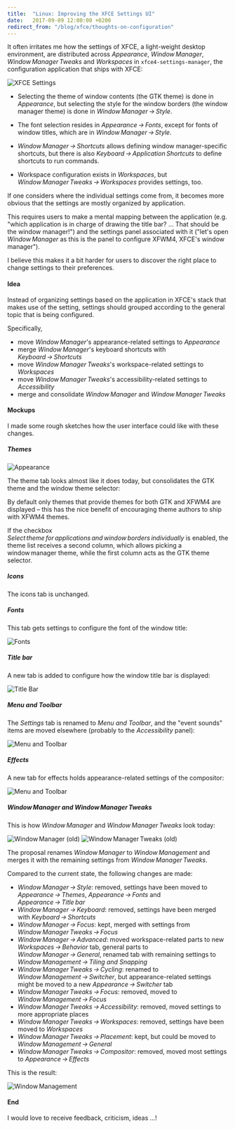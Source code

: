 ```yaml
---
title:  "Linux: Improving the XFCE Settings UI"
date:   2017-09-09 12:00:00 +0200
redirect_from: "/blog/xfce/thoughts-on-configuration"
---
```


It often irritates me how the settings of XFCE, a light-weight desktop environment, are distributed across _Appearance_, _Window Manager_,
_Window Manager Tweaks_ and _Workspaces_ in `xfce4-settings-manager`, the configuration application that ships with XFCE:

![XFCE Settings](/assets/img/xfce/xfce-settings.png)

- Selecting the theme of window contents (the GTK theme) is done in _Appearance_,
  but selecting the style for the window borders (the window manager theme) is done in _Window Manager → Style_.

- The font selection resides in _Appearance → Fonts_,
  except for fonts of window titles, which are in _Window Manager → Style_.

- _Window Manager → Shortcuts_ allows defining window manager-specific shortcuts,
  but there is also _Keyboard → Application Shortcuts_ to define shortcuts to run commands.

- Workspace configuration exists in _Workspaces_,
  but _Window Manager Tweaks → Workspaces_ provides settings, too.

If one considers where the individual settings come from, it becomes more obvious
that the settings are mostly organized by application.

This requires users to make a mental mapping between the application
(e.g. "which application is in charge of drawing the title bar? ... That should be the window manager!")
and the settings panel associated with it
("let's open _Window Manager_ as this is the panel to configure XFWM4, XFCE's window manager").

I believe this makes it a bit harder for users to discover the right place to change settings to their preferences.

#### Idea

Instead of organizing settings based on the application in XFCE's stack that makes use of the setting,
settings should grouped according to the general topic that is being configured.

Specifically,

- move _Window Manager_'s appearance-related settings to _Appearance_
- merge _Window Manager_'s keyboard shortcuts with _Keyboard → Shortcuts_
- move _Window Manager Tweaks_'s workspace-related settings to _Workspaces_
- move _Window Manager Tweaks_'s accessibility-related settings to _Accessibility_
- merge and consolidate _Window Manager_ and _Window Manager Tweaks_

#### Mockups

I made some rough sketches how the user interface could like with these changes.

##### Themes

![Appearance](/assets/img/xfce/appearance-1.png)

The theme tab looks almost like it does today, but consolidates the GTK theme and the window theme selector:

By default only themes that provide themes for both GTK and XFWM4 are displayed –
this has the nice benefit of encouraging theme authors to ship with XFWM4 themes.

If the checkbox _Select theme for applications and window borders individually_ is enabled,
the theme list receives a second column, which allows picking a window manager theme,
while the first column acts as the GTK theme selector.

##### Icons

The icons tab is unchanged.

##### Fonts

This tab gets settings to configure the font of the window title:

![Fonts](/assets/img/xfce/appearance-3.png)

##### Title bar

A new tab is added to configure how the window title bar is displayed:

![Title Bar](/assets/img/xfce/appearance-4.png)

#####  Menu and Toolbar

The _Settings_ tab is renamed to _Menu and Toolbar_, and the "event sounds" items are moved elsewhere (probably to the _Accessibility_ panel):

![Menu and Toolbar](/assets/img/xfce/appearance-5.png)

##### Effects

A new tab for effects holds appearance-related settings of the compositor:

![Menu and Toolbar](/assets/img/xfce/appearance-6.png)

##### Window Manager and Window Manager Tweaks

This is how _Window Manager_ and _Window Manager Tweaks_ look today:

![Window Manager (old)](/assets/img/xfce/wm-old.png) ![Window Manager Tweaks (old)](/assets/img/xfce/wmt-old.png)

The proposal renames _Window Manager_ to _Window Management_ and merges it with the remaining settings from _Window Manager Tweaks_.

Compared to the current state, the following changes are made:

- _Window Manager → Style_: removed, settings have been moved to _Appearance → Themes_, _Appearance → Fonts_ and _Appearance → Title bar_
- _Window Manager → Keyboard_: removed, settings have been merged with _Keyboard → Shortcuts_
- _Window Manager → Focus_: kept, merged with settings from _Window Manager Tweaks → Focus_
- _Window Manager → Advanced_: moved workspace-related parts to new _Workspaces → Behavior_ tab, general parts to _Window Manager → General_, renamed tab with remaining settings to _Window Management → Tiling and Snapping_
- _Window Manager Tweaks → Cycling_: renamed to _Window Management → Switcher_, but appearance-related settings might be moved to a new _Appearance → Switcher_ tab
- _Window Manager Tweaks → Focus_: removed, moved to _Window Management → Focus_
- _Window Manager Tweaks → Accessibility_: removed, moved settings to more appropriate places
- _Window Manager Tweaks → Workspaces_: removed, settings have been moved to _Workspaces_
- _Window Manager Tweaks → Placement_: kept, but could be moved to _Window Management → General_
- _Window Manager Tweaks → Compositor_: removed, moved most settings to _Appearance → Effects_

This is the result:

![Window Management](/assets/img/xfce/wm-new.png)

#### End

I would love to receive feedback, criticism, ideas ...!
